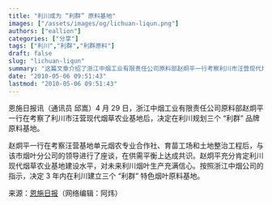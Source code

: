 ```yaml
---
title: "利川成为 “利群” 原料基地"
images: ["/assets/images/og/lichuan-liqun.png"]
authors: ["eallion"]
categories: ["分享"]
tags: ["利川","利群","利群原料"]
draft: false
slug: "lichuan-liqun"
summary: "这篇文章介绍了浙江中烟工业有限责任公司原料部赵炯平一行考察利川市汪营现代烟草农业基地的情况。赵炯平决定在利川规划三个“利群”品牌原料基地，并与该市烟叶分公司达成了共识。根据浙江中烟公司的指示，将在3年内在利川建立三个“利群”特色烟叶原料基地。"
date: "2010-05-06 09:51:43"
lastmod: "2010-05-06 09:51:43"
---
```


恩施日报讯（通讯员 邱嵩）4 月 29 日，浙江中烟工业有限责任公司原料部赵炯平一行在考察了利川市汪营现代烟草农业基地后，决定在利川规划三个 “利群” 品牌原料基地。

赵炯平一行在考察汪营基地单元烟农专业合作社、育苗工场和土地整治工程后，与该市烟叶分公司的领导进行了座谈，在供需平衡上达成共识。赵炯平充分肯定利川现代烟草农业基地建设水平，对未来利川烟叶生产充满信心。按照浙江中烟公司的指示，决定 3 年内在利川建立三个 “利群” 特色烟叶原料基地。

来源：[恩施日报](http://www.enshi.cn/20100429/ca178311.htm)（网络编辑：阿炜）
